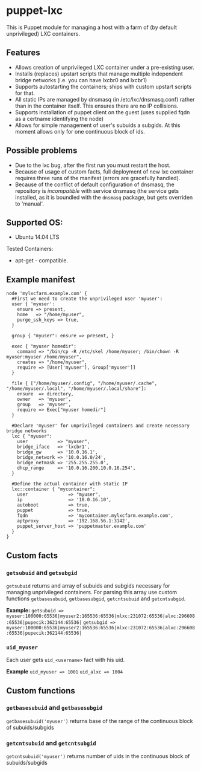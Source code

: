 puppet-lxc
==========

This is Puppet module for managing a host with a farm of (by default unprivileged) LXC containers.

## Features
* Allows creation of unprivileged LXC container under a pre-existing user.
* Installs (replaces) upstart scripts that manage multiple independent bridge networks (i.e. you can have lxcbr0  and lxcbr1)
* Supports autostarting the containers; ships with custom upstart scripts for that.
* All static IPs are managed by dnsmasq (in /etc/lxc/dnsmasq.conf) rather than in the container itself. This ensures there are no IP collisions.
* Supports installation of puppet client on the guest (uses supplied fqdn as a certname identifying the node)
* Allows for simple management of user's subuids a subgids. At this moment allows only for one continuous block of ids.

## Possible problems
* Due to the lxc bug, after the first run you must restart the host.
* Because of usage of custom facts, full deployment of new lxc container requires three runs of the manifest (errors are gracefully handled).
* Because of the conflict of default configuration of dnsmasq, the repository is *incompatible* with service dnsmasq (the service gets installed, as it is boundled with the `dnsmasq` package, but gets overriden to 'manual'.

## Supported OS:
* Ubuntu 14.04 LTS

Tested Containers:
* apt-get - compatible. 

## Example manifest
    node 'mylxcfarm.example.com' {
      #First we need to create the unprivileged user 'myuser':
      user { 'myuser':
        ensure => present,
        home   => "/home/myuser",
        purge_ssh_keys => true,
      }
    
      group { "myuser": ensure => present, }
    
      exec { "myuser homedir":
        command => "/bin/cp -R /etc/skel /home/myuser; /bin/chown -R myuser:myuser /home/myuser",
        creates => "/home/myuser",
        require => [User['myuser'], Group['myuser']]
      }
    
      file { ["/home/myuser/.config", "/home/myuser/.cache", "/home/myuser/.local", "/home/myuser/.local/share"]:
        ensure  => directory,
        owner   => 'myuser',
        group   => 'myuser',
        require => Exec["myuser homedir"]
      }
    
      #Declare 'myuser' for unprivileged containers and create necessary bridge networks
      lxc { "myuser":
        user           => "myuser",
        bridge_iface   => 'lxcbr1',
        bridge_gw      => '10.0.16.1',
        bridge_network => '10.0.16.0/24',
        bridge_netmask => '255.255.255.0',
        dhcp_range     => '10.0.16.200,10.0.16.254',
      }
    
      #Define the actual container with static IP
      lxc::container { "mycontainer":
        user               => "myuser",
        ip                 => '10.0.16.10',
        autoboot           => true,
        puppet             => true,
        fqdn               => 'mycontainer.mylxcfarm.example.com',
        aptproxy           => '192.168.56.1:3142',
        puppet_server_host => 'puppetmaster.example.com'
      }
    }

## Custom facts
### `getsubuid` and `getsubgid`
`getsubuid` returns and array of subuids and subgids necessary for managing unprivileged containers. For parsing this array use custom functions `getbasesubuid`, `getbasesubgid`, `getcntsubuid` and `getcntsubgid`.

**Example:**
`getsubuid => myuser:100000:65536|myuser2:165536:65536|mlxc:231072:65536|alxc:296608:65536|pupecik:362144:65536|`
`getsubgid => myuser:100000:65536|myuser2:165536:65536|mlxc:231072:65536|alxc:296608:65536|pupecik:362144:65536|`

### `uid_myuser`
Each user gets `uid_<username>` fact with his uid. 

**Example**
`uid_myuser => 1001`
`uid_alxc => 1004`

## Custom functions
### `getbasesubuid` and `getbasesubgid`
`getbasesubuid('myuser')` returns base of the range of the continuous block of subuids/subgids

### `getcntsubuid` and `getcntsubgid`
`getcntsubuid('myuser')` returns number of uids in the continuous block of subuids/subgids

